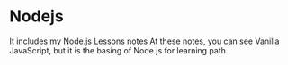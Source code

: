 # Nodejs
It includes my Node.js Lessons notes
At these notes, you can see Vanilla JavaScript, but it is the basing of Node.js for learning path.
